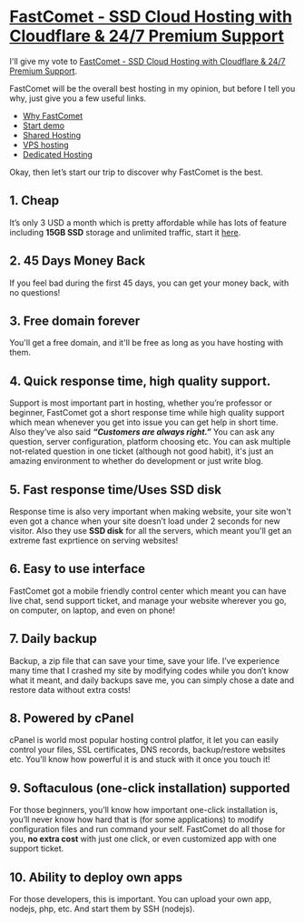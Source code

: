 <base target="_blank">

<style>
.footer {
    position: fixed;
    right: 0;
    bottom: 0;
    width: 100vw;
    background-color: #00BFFF;
    font-size:180%;
    color:white;
    text-align: center;
    overflow: hidden;
    z-index:99;
}
</style>

# [FastComet - SSD Cloud Hosting with Cloudflare & 24/7 Premium Support](http://bit.ly/sharedhosting2018)

I'll give my vote to [FastComet - SSD Cloud Hosting with Cloudflare & 24/7 Premium Support](https://bit.ly/sharedhosting2018).

FastComet will be the overall best hosting in my opinion, but before I tell you why, just give you a few useful links.

* [Why FastComet](https://bit.ly/whyfastcomet)
* [Start demo](https://bit.ly/hostingdemo2018)
* [Shared Hosting](https://bit.ly/sharedhosting2018)
* [VPS hosting](https://bit.ly/vpshosting2018)
* [Dedicated Hosting](https://bit.ly/dedicatedhosting2018)

Okay, then let’s start our trip to discover why FastComet is the best.

## 1. Cheap

It’s only 3 USD a month which is pretty affordable while has lots of feature including **15GB SSD** storage and unlimited traffic, start it [here](http://bit.ly/orderhosting2018).

## 2. 45 Days Money Back

If you feel bad during the first 45 days, you can get your money back, with no questions!

## 3. Free domain forever

You'll get a free domain, and it'll be free as long as you have hosting with them.

## 4. Quick response time, high quality support.

Support is most important part in hosting, whether you’re professor or beginner, FastComet got a short response time while high quality support which mean whenever you get into issue you can get help in short time. Also they’ve also said ***“Customers are always right.”*** You can ask any question, server configuration, platform choosing etc. You can ask multiple not-related question in one ticket (although not good habit), it's just an amazing environment to whether do development or just write blog.

## 5. Fast response time/Uses SSD disk

Response time is also very important when making website, your site won't even got a chance when your site doesn’t load under 2 seconds for new visitor. Also they use **SSD disk** for all the servers, which meant you'll get an extreme fast exprtience on serving websites!

## 6. Easy to use interface

FastComet got a mobile friendly control center which meant you can have live chat, send support ticket, and manage your website wherever you go, on computer, on laptop, and even on phone!

## 7. Daily backup

Backup, a zip file that can save your time, save your life. I’ve experience many time that I crashed my site by modifying codes while you don’t know what it meant, and daily backups save me, you can simply chose a date and restore data without extra costs!

## 8. Powered by cPanel

cPanel is world most popular hosting control platfor, it let you can easily control your files, SSL certificates, DNS records, backup/restore websites etc. You'll know how powerful it is and stuck with it once you touch it!

## 9. Softaculous (one-click installation) supported

For those beginners, you’ll know how important one-click installation is, you’ll never know how hard that is (for some applications) to modify configuration files and run command your self. FastComet do all those for you, **no extra cost** with just one click, or even customized app with one support ticket.

## 10. Ability to deploy own apps

For those developers, this is important. You can upload your own app, nodejs, php, etc. And start them by SSH (nodejs).


<script>
    var x = document.createElement("div");
    x.className = "footer";
    x.innerHTML = '<a href="http://bit.ly/sharedhosting2018">Goto FastComet - SSD Cloud Hosting with Cloudflare & 24/7 Premium Support</a>';
    document.body.appendChild(x);
</script>
